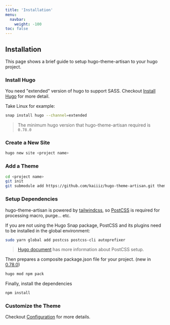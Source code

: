 ```yaml
---
title: 'Installation'
menu:
  navbar:
    weight: -100
toc: false
---
```


## Installation

This page shows a brief guide to setup hugo-theme-artisan to your hugo project.

### Install Hugo

You need "extended" version of hugo to support SASS. Checkout [Install Hugo](https://gohugo.io/getting-started/installing/) for more detail.

Take Linux for example:

```bash
snap install hugo --channel=extended
```

> The minimum hugo version that hugo-theme-artisan required is `0.78.0`

### Create a New Site

```bash
hugo new site <project name>
```

### Add a Theme

```bash
cd <project name>
git init
git submodule add https://github.com/kaiiiz/hugo-theme-artisan.git themes/hugo-theme-artisan
```

### Setup Dependencies

hugo-theme-artisan is powered by [tailwindcss](https://tailwindcss.com/), so [PostCSS](https://postcss.org/) is required for processing macro, purge... etc.

If you are not using the Hugo Snap package, PostCSS and its plugins need to be installed in the global environment:

```bash
sudo yarn global add postcss postcss-cli autoprefixer
```

> [Hugo document](https://gohugo.io/hugo-pipes/postcss) has more information about PostCSS setup.

Then prepares a composite package.json file for your project. (new in [0.78.0](https://gohugo.io/news/0.78.0-relnotes/))

```bash
hugo mod npm pack
```

Finally, install the dependencies

```bash
npm install
```

### Customize the Theme

Checkout [Configuration](/hugo-theme-artisan/configuration/) for more details.

